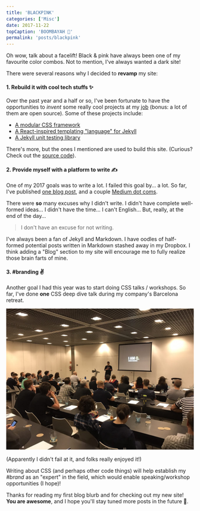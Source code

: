 ```yaml
---
title: 'BLACKPINK'
categories: ['Misc']
date: 2017-11-22
topCaption: 'BOOMBAYAH 💅'
permalink: 'posts/blackpink'
---
```


Oh wow, talk about a facelift! Black & pink have always been one of my favourite color combos. Not to mention, I've always wanted a dark site!

There were several reasons why I decided to **revamp** my site:

#### 1. Rebuild it with cool tech stuffs ✨

Over the past year and a half or so, I've been fortunate to have the opportunities to _invent_ some really cool projects at my [job](https://www.helpscout.net/) (bonus: a lot of them are open source). Some of these projects include:

- [A modular CSS framework](https://developer.helpscout.com/seed/)
- [A React-inspired templating "language" for Jekyll](https://github.com/helpscout/jekyll-spark)
- [A Jekyll unit testing library](https://github.com/helpscout/jekyll-joule)

There's more, but the ones I mentioned are used to build this site. (Curious? Check out the [source code](https://github.com/itsjonq/jonquach)).

#### 2. Provide myself with a platform to write ✍️

One of my 2017 goals was to write a lot. I failed this goal by… a lot. So far, I've published [one blog post](https://www.helpscout.net/blog/style-guide/), and a couple [Medium dot coms](https://medium.com/@itsjonq).

There were **so** many excuses why I didn't write. I didn't have complete well-formed ideas… I didn't have the time… I can't English… But, really, at the end of the day…

> I don't have an excuse for not writing.

I've always been a fan of Jekyll and Markdown. I have oodles of half-formed potential posts written in Markdown stashed away in my Dropbox. I think adding a "Blog" section to my site will encourage me to fully realize those brain farts of mine.

#### 3. #branding ✌️

Another goal I had this year was to start doing CSS talks / workshops. So far, I've done **one** CSS deep dive talk during my company's Barcelona retreat.

![Me talking about CSS things!](./images/q-barcelona-retreat-css-deep-dive-2017.jpg)

(Apparently I didn't fail at it, and folks really enjoyed it!)

Writing about CSS (and perhaps other code things) will help establish my _#brand_ as an "expert" in the field, which would enable speaking/workshop opportunities (I hope)!

Thanks for reading my first blog blurb and for checking out my new site! **You are awesome**, and I hope you'll stay tuned more posts in the future 🚀.
